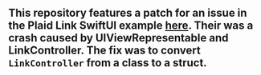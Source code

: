 ## This repository features a patch for an issue in the Plaid Link SwiftUI example [here][link-repo]. Their was a crash caused by UIViewRepresentable and LinkController. The fix was to convert `LinkController` from a class to a struct.

[link-repo]: https://github.com/plaid/plaid-link-ios